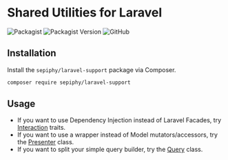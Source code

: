 # Shared Utilities for Laravel

![Packagist](https://img.shields.io/packagist/dt/sepiphy/laravel-support.svg)
![Packagist Version](https://img.shields.io/packagist/v/sepiphy/laravel-support.svg?label=version)
![GitHub](https://img.shields.io/github/license/sepiphy/laravel-support.svg)

## Installation

Install the `sepiphy/laravel-support` package via Composer.

```bash
composer require sepiphy/laravel-support
```

## Usage

- If you want to use Dependency Injection instead of Laravel Facades, try [Interaction](Interaction) traits.
- If you want to use a wrapper instead of Model mutators/accessors, try the [Presenter](Presenter.php) class.
- If you want to split your simple query builder, try the [Query](Query.php) class.
